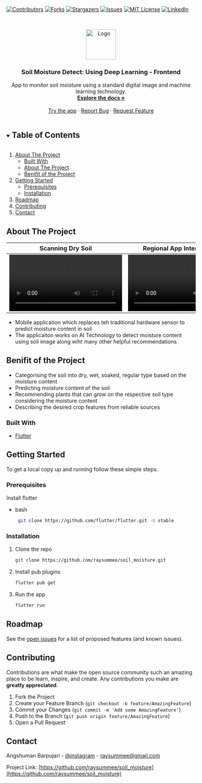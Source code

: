 [![Contributors][contributors-shield]][contributors-url]
[![Forks][forks-shield]][forks-url]
[![Stargazers][stars-shield]][stars-url]
[![Issues][issues-shield]][issues-url]
[![MIT License][license-shield]][license-url]
[![LinkedIn][linkedin-shield]][linkedin-url]

<!-- PROJECT LOGO -->
<br />
<p align="center">
  <a href="https://github.com/raysummee/soil_moisture">
    <img src="https://user-images.githubusercontent.com/52542371/216172655-9b650e06-2828-434e-bb9c-ed66d977852e.png" alt="Logo" width="80" height="80">
  </a>

  <h3 align="center">Soil Moisture Detect: Using Deep Learning - Frontend</h3>

  <p align="center">
    App to monitor soil moisture using a standard digital image and machine learning technology.
    <br />
    <a href="https://github.com/raysummee/soil_moisture"><strong>Explore the docs »</strong></a>
    <br />
    <br />
    <a href="https://github.com/raysummee/soil_moisture/releases">Try the app</a>
    ·
    <a href="https://github.com/raysummee/soil_moisture/issues">Report Bug</a>
    ·
    <a href="https://github.com/raysummee/soil_moisture/issues">Request Feature</a>
  </p>
</p>

<!-- TABLE OF CONTENTS -->
<details open="open">
  <summary><h2 style="display: inline-block">Table of Contents</h2></summary>
  <ol>
    <li>
      <a href="#about-the-project">About The Project</a>
      <ul>
        <li><a href="#built-with">Built With</a></li>
        <li><a href="#about-the-project">About The Project</a></li>
        <li><a href="#benifit-of-the-project">Benifit of the Project</a></li>
      </ul>
    </li>
    <li>
      <a href="#getting-started">Getting Started</a>
      <ul>
        <li><a href="#prerequisites">Prerequisites</a></li>
        <li><a href="#installation">Installation</a></li>
      </ul>
    </li>
    <li><a href="#roadmap">Roadmap</a></li>
    <li><a href="#contributing">Contributing</a></li>
    <li><a href="#contact">Contact</a></li>
  </ol>
</details>

<!-- ABOUT THE PROJECT -->

## About The Project

Scanning Dry Soil          |  Regional App Internalisation
:-------------------------:|:------------------------------:
![](https://user-images.githubusercontent.com/52542371/216171051-a487c6c8-a381-4f25-80ef-71c959da6e3e.mov)  |  ![](https://user-images.githubusercontent.com/52542371/216171946-a5f9de71-1595-4172-a181-cbf7c8b2276c.mov)

- Mobile application which replaces teh traditional hardware sensor to predict moisture content in soil
- The applicaiton works on AI Technology to detect moisture content using soil image along wiht many other helpful recommendations

## Benifit of the Project

- Categorising the soil into dry, wet, soaked, regular type based on the moisture content
- Predicting moisture content of the soil
- Recommending plants that can grow on the respective soil type considering the moisture content
- Describing the desired crop features from reliable sources

### Built With

- [Flutter](https://www.flutter.dev)

<!-- GETTING STARTED -->

## Getting Started

To get a local copy up and running follow these simple steps.

### Prerequisites

Install flutter

- bash
  ```sh
   git clone https://github.com/flutter/flutter.git -b stable
  ```

### Installation

1. Clone the repo
   ```sh
   git clone https://github.com/raysummee/soil_moisture.git
   ```
2. Install pub plugins
   ```sh
   flutter pub get
   ```
3. Run the app
   ```sh
   flutter run
   ```

<!-- ROADMAP -->

## Roadmap

See the [open issues](https://github.com/raysummee/raylex-studio/issues) for a list of proposed features (and known issues).

<!-- CONTRIBUTING -->

## Contributing

Contributions are what make the open source community such an amazing place to be learn, inspire, and create. Any contributions you make are **greatly appreciated**.

1. Fork the Project
2. Create your Feature Branch (`git checkout -b feature/AmazingFeature`)
3. Commit your Changes (`git commit -m 'Add some AmazingFeature'`)
4. Push to the Branch (`git push origin feature/AmazingFeature`)
5. Open a Pull Request

<!-- CONTACT -->

## Contact

Angshuman Barpujari - [@instagram](https://instagram.com/angshuman_barpujari) - raysummee@gmail.com

Project Link: [https://github.com/raysummee/soil_moisture](https://github.com/raysummee/soil_moisture)

<!-- MARKDOWN LINKS & IMAGES -->

[contributors-shield]: https://img.shields.io/github/contributors/raysummee/soil_moisture.svg?style=for-the-badge
[contributors-url]: https://github.com/raysummee/soil_moisture/graphs/contributors
[forks-shield]: https://img.shields.io/github/forks/raysummee/soil_moisture.svg?style=for-the-badge
[forks-url]: https://github.com/raysummee/soil_moisture/network/members
[stars-shield]: https://img.shields.io/github/stars/raysummee/soil_moisture.svg?style=for-the-badge
[stars-url]: https://github.com/raysummee/soil_moisture/stargazers
[issues-shield]: https://img.shields.io/github/issues/raysummee/soil_moisture.svg?style=for-the-badge
[issues-url]: https://github.com/raysummee/soil_moisture/issues
[license-shield]: https://img.shields.io/github/license/raysummee/soil_moisture.svg?style=for-the-badge
[license-url]: https://github.com/raysummee/soil_moisture/blob/master/LICENSE.txt
[linkedin-shield]: https://img.shields.io/badge/-LinkedIn-black.svg?style=for-the-badge&logo=linkedin&colorB=555
[linkedin-url]: https://linkedin.com/in/angshuman-barpujari-26504016b
